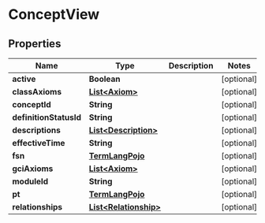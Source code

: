
# ConceptView

## Properties
Name | Type | Description | Notes
------------ | ------------- | ------------- | -------------
**active** | **Boolean** |  |  [optional]
**classAxioms** | [**List&lt;Axiom&gt;**](Axiom.md) |  |  [optional]
**conceptId** | **String** |  |  [optional]
**definitionStatusId** | **String** |  |  [optional]
**descriptions** | [**List&lt;Description&gt;**](Description.md) |  |  [optional]
**effectiveTime** | **String** |  |  [optional]
**fsn** | [**TermLangPojo**](TermLangPojo.md) |  |  [optional]
**gciAxioms** | [**List&lt;Axiom&gt;**](Axiom.md) |  |  [optional]
**moduleId** | **String** |  |  [optional]
**pt** | [**TermLangPojo**](TermLangPojo.md) |  |  [optional]
**relationships** | [**List&lt;Relationship&gt;**](Relationship.md) |  |  [optional]



